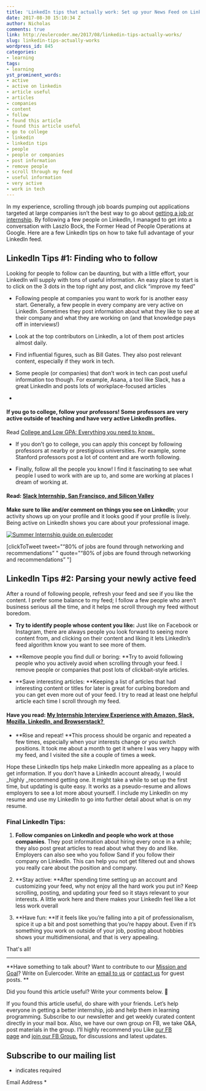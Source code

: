 ```yaml
---
title: 'LinkedIn tips that actually work: Set up your News Feed on LinkedIn'
date: 2017-08-30 15:10:34 Z
author: Nicholas
comments: true
link: http://eulercoder.me/2017/08/linkedin-tips-actually-works/
slug: linkedin-tips-actually-works
wordpress_id: 845
categories:
- learning
tags:
- learning
yst_prominent_words:
- active
- active on linkedin
- article useful
- articles
- companies
- content
- follow
- found this article
- found this article useful
- go to college
- linkedin
- linkedin tips
- people
- people or companies
- post information
- remove people
- scroll through my feed
- useful information
- very active
- work in tech
---
```


In my experience, scrolling through job boards pumping out applications targeted at large companies isn’t the best way to go about [getting a job or internship](http://eulercoder.me/2017/07/summer-internship-ultimate-guide/). By following a few people on LinkedIn, I managed to get into a conversation with Laszlo Bock, the Former Head of People Operations at Google. Here are a few LinkedIn tips on how to take full advantage of your LinkedIn feed.


## LinkedIn Tips #1: Finding who to follow


Looking for people to follow can be daunting, but with a little effort, your LinkedIn will supply with tons of useful information. An easy place to start is to click on the 3 dots in the top right any post, and click “improve my feed” 



 	
  * Following people at companies you want to work for is another easy start. Generally, a few people in every company are very active on LinkedIn. Sometimes they post information about what they like to see at their company and what they are working on (and that knowledge pays off in interviews!)

 	
  * Look at the top contributors on LinkedIn, a lot of them post articles almost daily.

 	
  * Find influential figures, such as Bill Gates. They also post relevant content, especially if they work in tech. 

 	
  * Some people (or companies) that don’t work in tech can post useful information too though. For example, Asana, a tool like Slack, has a great LinkedIn and posts lots of workplace-focused articles

 	
  * 


#### If you go to college, follow your professors! Some professors are very active outside of teaching and have very active LinkedIn profiles.

Read [College and Low GPA: Everything you need to know.](http://eulercoder.me/2017/08/college-low-gpa-know-everything/)[ ](http://eulercoder.me/2017/08/college-low-gpa-know-everything/)




 	
  * If you don’t go to college, you can apply this concept by following professors at nearby or prestigious universities. For example, some Stanford professors post a lot of content and are worth following.

 	
  * Finally, follow all the people you know! I find it fascinating to see what people I used to work with are up to, and some are working at places I dream of working at.


#### Read: [Slack Internship, San Francisco, and Silicon Valley](http://eulercoder.me/2017/07/slack-internship-sf-silicon-valley/)





**Make sure to like and/or comment on things you see on LinkedIn**; your activity shows up on your profile and it looks good if your profile is lively. Being active on LinkedIn shows you care about your professional image.



[![Summer Internship guide on eulercoder](http://eulercoder.me/wp-content/uploads/2017/08/Internship-in-article-post.jpg)](http://eulercoder.me/2017/07/summer-internship-ultimate-guide/)

[clickToTweet tweet="“80% of jobs are found through networking and recommendations” " quote="“80% of jobs are found through networking and recommendations” "]


## 




## 




## 




## LinkedIn Tips #2: Parsing your newly active feed


After a round of following people, refresh your feed and see if you like the content. I prefer some balance to my feed; I follow a few people who aren’t business serious all the time, and it helps me scroll through my feed without boredom.



 	
  * **Try to identify people whose content you like:** Just like on Facebook or Instagram, there are always people you look forward to seeing more content from, and clicking on their content and liking it lets LinkedIn’s feed algorithm know you want to see more of them.

 	
  * **Remove people you find dull or boring: **Try to avoid following people who you actively avoid when scrolling through your feed. I remove people or companies that post lots of clickbait-style articles.

 	
  * **Save interesting articles: **Keeping a list of articles that had interesting content or titles for later is great for curbing boredom and you can get even more out of your feed. I try to read at least one helpful article each time I scroll through my feed.


#### Have you read: [My Internship Interview Experience with Amazon, Slack, Mozilla, LinkedIn, and Browserstack? ](http://eulercoder.me/2017/07/slack-amazon-mozilla-linkedin-interview/)




 	
  * **Rise and repeat! **This process should be organic and repeated a few times, especially when your interests change or you switch positions. It took me about a month to get it where I was very happy with my feed, and I visited the site a couple of times a week.


Hope these LinkedIn tips help make LinkedIn more appealing as a place to get information. If you don’t have a LinkedIn account already, I would _highly _recommend getting one. It might take a while to set up the first time, but updating is quite easy. It works as a pseudo-resume and allows employers to see a lot more about yourself. I include my LinkedIn on my resume and use my LinkedIn to go into further detail about what is on my resume.


### Final LinkedIn Tips:





 	
  1. **Follow companies on LinkedIn and people who work at those companies**. They post information about hiring every once in a while; they also post great articles to read about what they do and like. Employers can also see who you follow Sand if you follow their company on LinkedIn. This can help you not get filtered out and shows you really care about the position and company.

 	
  2. **Stay active: **After spending time setting up an account and customizing your feed, why not enjoy all the hard work you put in? Keep scrolling, posting, and updating your feed so it stays relevant to your interests. A little work here and there makes your LinkedIn feel like a lot less work overall

 	
  3. **Have fun: **If it feels like you’re falling into a pit of professionalism, spice it up a bit and post something that you’re happy about. Even if it’s something you work on outside of your job, posting about hobbies shows your multidimensional, and that is very appealing.


That's all!



* * *



**Have something to talk about? Want to contribute to our [Mission and Goal](http://eulercoder.me/about)? Write on Eulercoder. Write an [email to us](mailto:hi@eulercoder.me) or [contact us](http://eulercoder.me/contact) for guest posts. **

Did you found this article useful? Write your comments below. 🙂

If you found this article useful, do share with your friends. Let’s help everyone in getting a better internship, job and help them in learning programming. Subscribe to our newsletter and get weekly curated content directly in your mail box. Also, we have our own group on FB, we take Q&A, post materials in the group. I’ll highly recommend you Like [our FB page](https://www.facebook.com/eulercoder) and [join our FB Group.](https://www.facebook.com/groups/eulercoder) for discussions and latest updates.












## Subscribe to our mailing list




* indicates required




Email Address *






















